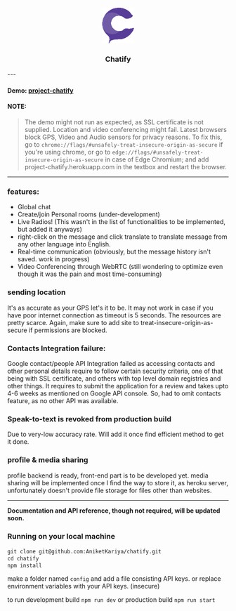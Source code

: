 <p align="center">
  <a href="http://project-chatify.herokuapp.com/">
    <img src="https://raw.githubusercontent.com/AniketKariya/chatify/master/public/Logo.png" alt="Chatify Logo" width="72" height="81">
  </a>
</p>
<h3 align="center">Chatify</h3>
---

#### Demo: [project-chatify](http://project-chatify.herokuapp.com/)

#### NOTE:
>The demo might not run as expected, as SSL certificate is not supplied. Location and video conferencing might fail. Latest browsers block GPS, 
 Video and Audio sensors for privacy reasons. To fix this, go to ```chrome://flags/#unsafely-treat-insecure-origin-as-secure``` if you're using chrome, or go to ```edge://flags/#unsafely-treat-insecure-origin-as-secure``` in case of Edge Chromium; and add project-chatify.herokuapp.com in the textbox and restart the browser.

----

### features:
* Global chat
* Create/join Personal rooms (under-development)
* Live Radios! (This wasn't in the list of functionalities to be implemented, but added it anyways)
* right-click on the message and click translate to translate message from any other language into English.
* Real-time communication (obviously, but the message history isn't saved. work in progress)
* Video Conferencing through WebRTC (still wondering to optimize even though it was the pain and most time-consuming)

### sending location
It's as accurate as your GPS let's it to be. It may not work in case if you have poor internet connection as timeout is 5 seconds. The resources are pretty scarce. Again, make sure to add site to treat-insecure-origin-as-secure if permissions are blocked.

### Contacts Integration failure: 
Google contact/people API Integration failed as accessing contacts and other personal details require to follow certain security criteria, one of that being with SSL certificate, and others with top level domain registries and other things. It requires to submit the application for a review and takes upto 4-6 weeks as mentioned on Google API console. So, had to omit contacts feature, as no other API was available.

### Speak-to-text is revoked from production build
Due to very-low accuracy rate. Will add it once find efficient method to get it done.

### profile & media sharing
profile backend is ready, front-end part is to be developed yet. media sharing will be implemented once I find the way to store it, as heroku server, unfortunately doesn't provide file storage for files other than websites.

---

**Documentation and API reference, though not required, will be updated soon.**

### Running on your local machine
```
git clone git@github.com:AniketKariya/chatify.git
cd chatify
npm install
```

make a folder named ```config``` and add a file consisting API keys. or replace environment variables with your API keys. (insecure)

to run development build
```npm run dev```
or production build
```npm run start```
